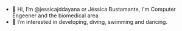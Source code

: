 - 👋 Hi, I’m @jessicajddayana or Jéssica Bustamante, I'm Computer Engeener and the biomedical area
- 👀 I’m interested in developing, diving, swimming and dancing. 
<!---
- 🌱 I’m currently learning ...
- 💞️ I’m looking to collaborate on ...
- 📫 How to reach me ...


jessicajddayana/jessicajddayana is a ✨ special ✨ repository because its `README.md` (this file) appears on your GitHub profile.
You can click the Preview link to take a look at your changes.
--->
